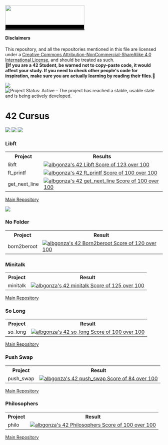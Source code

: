 <a href="https://42malaga.com" style="background-color:black;">
  <img src="https://www.42malaga.com/wp-content/uploads/2021/01/42-Malaga-Fundacion-Telefonica-768x233.png" width="253.44px" height="76.89px">
</a>
<br>
<h4>Disclaimers</h4>
This repository, and all the repositories mentioned in this file are licensed under a <a href="http://creativecommons.org/licenses/by-nc-sa/4.0/">Creative Commons Attribution-NonCommercial-ShareAlike 4.0 International License</a>, and should be treated as such.<br>
<b>🚨If you are a 42 Student, be warned not to copy-paste code, it would affect your study. If you need to check other people's code for inspiration, make sure you are actually learning by reading their files.🚨</b>
<p float="left">
   <img src="https://licensebuttons.net/l/by-nc-sa/4.0/88x31.png"><img src="https://www.repostatus.org/badges/latest/active.svg" alt="Project Status: Active – The project has reached a stable, usable state and is being actively developed.">
</p>
<h1>42 Cursus</h1>
<p float="left">
  <img src="https://raw.githubusercontent.com/byaliego/42-project-badges/main/badges/libftm.png">
  <img src="https://raw.githubusercontent.com/byaliego/42-project-badges/main/badges/ft_printfn.png">
  <img src="https://raw.githubusercontent.com/byaliego/42-project-badges/main/badges/get_next_linen.png">
</p>
<h3>Libft</h3>
<table>
  <tr>
    <th>Project</th>
    <th>Results</th>
  </tr>
  <tr>
    <td>libft</td>
    <td><a href="https://github.com/JaeSeoKim/badge42"><img src="https://badge42.vercel.app/api/v2/cl24yatre003009laqebzjpyg/project/2565943" alt="albgonza's 42 Libft Score of 123 over 100" /></a></td>
  </tr>
  <tr>
    <td>ft_printf</td>
    <td><a href="https://github.com/JaeSeoKim/badge42"><img src="https://badge42.vercel.app/api/v2/cl24yatre003009laqebzjpyg/project/2590986" alt="albgonza's 42 ft_printf Score of 100 over 100" /></a></td>
  </tr>
  <tr>
    <td>get_next_line</td>
    <td><a href="https://github.com/JaeSeoKim/badge42"><img src="https://badge42.vercel.app/api/v2/cl24yatre003009laqebzjpyg/project/2597848" alt="albgonza's 42 get_next_line Score of 100 over 100" /></a></td>
  </tr>
 </table>
<a href="https://github.com/silvericarus/42libft">Main Repository</a>
<p float="left">
  <img src="https://raw.githubusercontent.com/byaliego/42-project-badges/main/badges/born2berootm.png">
 </p>
<h3>No Folder</h3>
<table>
  <tr>
    <th>Project</th>
    <th>Result</th>
  </tr>
  <tr>
    <td>born2beroot</td>
    <td><a href="https://github.com/JaeSeoKim/badge42"><img src="https://badge42.vercel.app/api/v2/cl24yatre003009laqebzjpyg/project/2586906" alt="albgonza's 42 Born2beroot Score of 120 over 100" /></a></td>
  </tr>
</table>
<h3>Minitalk</h3>
<table>
  <tr>
    <th>Project</th>
    <th>Result</th>
  </tr>
  <tr>
    <td>minitalk</td>
    <td><a href="https://github.com/JaeSeoKim/badge42"><img src="https://badge42.vercel.app/api/v2/cl24yatre003009laqebzjpyg/project/2773700" alt="albgonza's 42 minitalk Score of 125 over 100" /></a></td>
  </tr>
</table>
<a href="https://github.com/silvericarus/42minitalk">Main Repository</a>
<h3>So Long</h3>
<table>
  <tr>
    <th>Project</th>
    <th>Result</th>
  </tr>
  <tr>
    <td>so_long</td>
    <td><a href="https://github.com/JaeSeoKim/badge42"><img src="https://badge42.vercel.app/api/v2/cl24yatre003009laqebzjpyg/project/2695479" alt="albgonza's 42 so_long Score of 100 over 100" /></a></td>
  </tr>
</table>
<a href="https://github.com/silvericarus/42so_long">Main Repository</a>
<h3>Push Swap</h3>
<table>
  <tr>
    <th>Project</th>
    <th>Result</th>
  </tr>
  <tr>
    <td>push_swap</td>
    <td><a href="https://github.com/JaeSeoKim/badge42"><img src="https://badge42.vercel.app/api/v2/cl24yatre003009laqebzjpyg/project/2661891" alt="albgonza's 42 push_swap Score of 84 over 100" /></a></td>
  </tr>
</table>
<a href="https://github.com/silvericarus/42push_swap">Main Repository</a>
<h3>Philosophers</h3>
<table>
  <tr>
    <th>Project</th>
    <th>Result</th>
  </tr>
  <tr>
    <td>philo</td>
    <td><a href="https://github.com/JaeSeoKim/badge42"><img src="https://badge42.vercel.app/api/v2/cl24yatre003009laqebzjpyg/project/3063142" alt="albgonza's 42 Philosophers Score of 100 over 100" /></a></td>
  </tr>
</table> 
<a href="https://github.com/silvericarus/42philo">Main Repository</a>
